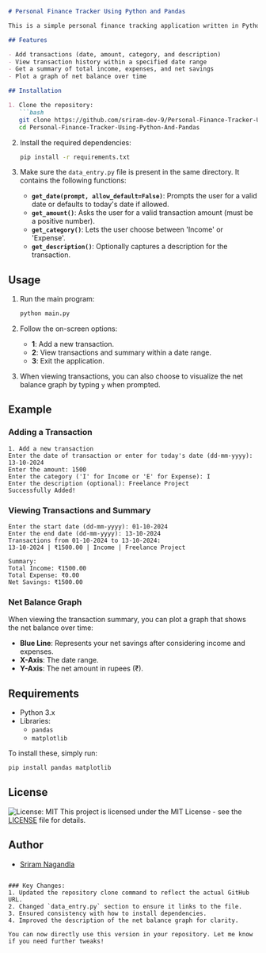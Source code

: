 ```markdown
# Personal Finance Tracker Using Python and Pandas

This is a simple personal finance tracking application written in Python. It allows you to track income and expenses, view transaction summaries over a selected date range, and visualize your net balance over time using graphs.

## Features

- Add transactions (date, amount, category, and description)
- View transaction history within a specified date range
- Get a summary of total income, expenses, and net savings
- Plot a graph of net balance over time

## Installation

1. Clone the repository:
   ```bash
   git clone https://github.com/sriram-dev-9/Personal-Finance-Tracker-Using-Python-And-Pandas.git
   cd Personal-Finance-Tracker-Using-Python-And-Pandas
   ```

2. Install the required dependencies:
   ```bash
   pip install -r requirements.txt
   ```

3. Make sure the `data_entry.py` file is present in the same directory. It contains the following functions:
   - **`get_date(prompt, allow_default=False)`**: Prompts the user for a valid date or defaults to today's date if allowed.
   - **`get_amount()`**: Asks the user for a valid transaction amount (must be a positive number).
   - **`get_category()`**: Lets the user choose between 'Income' or 'Expense'.
   - **`get_description()`**: Optionally captures a description for the transaction.

## Usage

1. Run the main program:
   ```bash
   python main.py
   ```

2. Follow the on-screen options:
   - **1**: Add a new transaction.
   - **2**: View transactions and summary within a date range.
   - **3**: Exit the application.

3. When viewing transactions, you can also choose to visualize the net balance graph by typing `y` when prompted.

## Example

### Adding a Transaction

```
1. Add a new transaction
Enter the date of transaction or enter for today's date (dd-mm-yyyy): 13-10-2024
Enter the amount: 1500
Enter the category ('I' for Income or 'E' for Expense): I
Enter the description (optional): Freelance Project
Successfully Added!
```

### Viewing Transactions and Summary

```
Enter the start date (dd-mm-yyyy): 01-10-2024
Enter the end date (dd-mm-yyyy): 13-10-2024
Transactions from 01-10-2024 to 13-10-2024:
13-10-2024 | ₹1500.00 | Income | Freelance Project

Summary:
Total Income: ₹1500.00
Total Expense: ₹0.00
Net Savings: ₹1500.00
```

### Net Balance Graph

When viewing the transaction summary, you can plot a graph that shows the net balance over time:

- **Blue Line**: Represents your net savings after considering income and expenses.
- **X-Axis**: The date range.
- **Y-Axis**: The net amount in rupees (₹).

## Requirements

- Python 3.x
- Libraries:
  - `pandas`
  - `matplotlib`

To install these, simply run:
```bash
pip install pandas matplotlib
```

## License

![License: MIT](https://img.shields.io/badge/License-MIT-blue.svg)
This project is licensed under the MIT License - see the [LICENSE](LICENSE) file for details.

## Author

- [Sriram Nagandla](https://www.linkedin.com/in/sriram-nagandla/)
```

### Key Changes:
1. Updated the repository clone command to reflect the actual GitHub URL.
2. Changed `data_entry.py` section to ensure it links to the file.
3. Ensured consistency with how to install dependencies.
4. Improved the description of the net balance graph for clarity.

You can now directly use this version in your repository. Let me know if you need further tweaks!